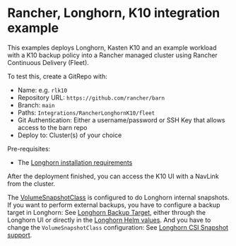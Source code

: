 # Rancher, Longhorn, K10 integration example

This examples deploys Longhorn, Kasten K10 and an example workload with a K10 backup policy into a Rancher managed cluster using Rancher Continuous Delivery (Fleet).

To test this, create a GitRepo with:

* Name: e.g. `rlk10`
* Repository URL: `https://github.com/rancher/barn`
* Branch: `main`
* Paths: `Integrations/RancherLonghornK10/fleet`
* Git Authentication: Either a username/password or SSH Key that allows access to the barn repo
* Deploy to: Cluster(s) of your choice

Pre-requisites:

* The [Longhorn installation requirements](https://longhorn.io/docs/latest/deploy/install/#installation-requirements)

After the deployment finished, you can access the K10 UI with a NavLink from the cluster.

The [VolumeSnapshotClass](./fleet/csi-snapshot-class/csi-snapshot-class.yaml) is configured to do Longhorn internal snapshots. If you want to perform external backups,  you have to configure a backup target in Longhorn: See [Longhorn Backup Target](https://longhorn.io/docs/latest/references/settings/#backup-target), either through the Longhorn UI or directly in the [Longhorn Helm values](./fleet/longhorn/fleet.yaml). And you have to change the `VolumeSnapshotClass` configuration: See [Longhorn CSI Snapshot support](https://longhorn.io/docs/latest/snapshots-and-backups/csi-snapshot-support/csi-volume-snapshot-associated-with-longhorn-backup/#create-a-csi-volumesnapshot-associated-with-longhorn-backup).

